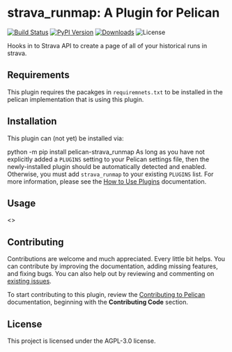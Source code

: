 strava_runmap: A Plugin for Pelican
===================================

[![Build Status](https://img.shields.io/github/actions/workflow/status/pelican-plugins/strava_runmap/main.yml?branch=main)](https://github.com/pelican-plugins/strava_runmap/actions)
[![PyPI Version](https://img.shields.io/pypi/v/pelican-strava_runmap)](https://pypi.org/project/pelican-strava_runmap/)
[![Downloads](https://img.shields.io/pypi/dm/pelican-strava_runmap)](https://pypi.org/project/pelican-strava_runmap/)
![License](https://img.shields.io/pypi/l/pelican-strava_runmap?color=blue)

Hooks in to Strava API to create a page of all of your historical runs in strava.

## Requirements

This plugin requires the pacakges in `requiremnets.txt` to be installed in the pelican implementation that is using this plugin.

Installation
------------

This plugin can (not yet) be installed via:

python -m pip install pelican-strava_runmap
As long as you have not explicitly added a `PLUGINS` setting to your Pelican settings file, then the newly-installed plugin should be automatically detected and enabled. Otherwise, you must add `strava_runmap` to your existing `PLUGINS` list. For more information, please see the [How to Use Plugins](https://docs.getpelican.com/en/latest/plugins.html#how-to-use-plugins) documentation.

Usage
-----

<<Add plugin details here>>

Contributing
------------

Contributions are welcome and much appreciated. Every little bit helps. You can contribute by improving the documentation, adding missing features, and fixing bugs. You can also help out by reviewing and commenting on [existing issues].

To start contributing to this plugin, review the [Contributing to Pelican] documentation, beginning with the **Contributing Code** section.

License
-------

This project is licensed under the AGPL-3.0 license.

[existing issues]: https://github.com/pelican-plugins/strava_runmap/issues
[Contributing to Pelican]: https://docs.getpelican.com/en/latest/contribute.html
